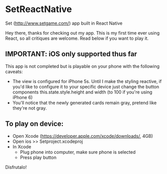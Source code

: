 # SetReactNative
Set (http://www.setgame.com/) app built in React Native

Hey there, thanks for checking out my app. This is my first time ever using React, so all critiques are welcome. Read below if you want to play it.

## IMPORTANT: iOS only supported thus far ##
This app is not completed but is playable on your phone with the following caveats:
- The view is configured for iPhone 5s. Until I make the styling reactive, if you'd like to configure it to your specific 
  device just change the button components this.state.style.height and width (to 100 if you're using iPhone 6)
- You'll notice that the newly generated cards remain gray, pretend like they're not gray.

## To play on device: ##
- Open Xcode (https://developer.apple.com/xcode/downloads/, 4GB)
- Open ios >> Setproject.xcodeproj
- In Xcode
  - Plug phone into computer, make sure phone is selected
  - Press play button

Disfrutalo!
